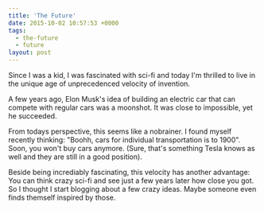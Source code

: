 ```yaml
---
title: 'The Future'
date: 2015-10-02 10:57:53 +0000
tags:
  - the-future
  - future
layout: post
---
```

Since I was a kid, I was fascinated with sci-fi and today I'm thrilled to live
in the unique age of unprecedenced velocity of invention.

A few years ago, Elon Musk's idea of building an electric car that can compete
with regular cars was a moonshot. It was close to impossible, yet he succeeded.

From todays perspective, this seems like a nobrainer. I found myself recently
thinking: "Boohh, cars for individual transportation is to 1900". Soon, you
won't buy cars anymore. (Sure, that's something Tesla knows as well and they are
still in a good position).

Beside being incrediably fascinating, this velocity has another advantage: You
can think crazy sci-fi and see just a few years later how close you got. So I
thought I start blogging about a few crazy ideas. Maybe someone even finds
themself inspired by those.
